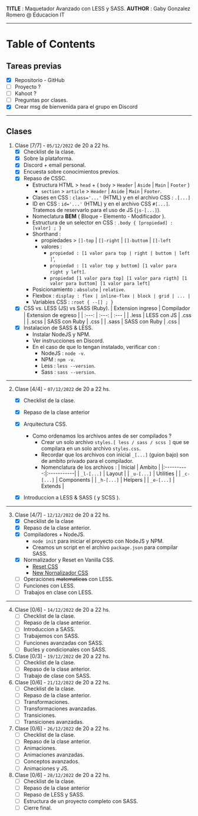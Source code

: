 **TITLE** : Maquetador Avanzado con LESS y SASS.
**AUTHOR** : Gaby Gonzalez Romero @ Educacion IT

---
# Table of Contents
## Tareas previas

- [X] Repositorio - GitHub
- [ ] Proyecto ?
- [ ] Kahoot ?
- [ ] Preguntas por clases.
- [X] Crear msg de bienvenida para el grupo en Discord

---
## Clases
1. Clase [7/7] - `05/12/2022` de 20 a 22 hs.
    - [X] Checklist de la clase.
    - [X] Sobre la plataforma.
    - [X] Discord + email personal.
    - [X] Encuesta sobre conocimientos previos.
    - [X] Repaso de CSSC.
        - Estructura HTML > `head` + ( `body` > `Header` | `Aside` | `Main` | `Footer` )
            - `section` > `article` > `Header` | `Aside` | `Main` | `Footer`.
        - Clases en CSS : `class='...'` (HTML) y en el archivo CSS : `.[...]`
        - ID en CSS : `id='...'` (HTML) y en el archivo CSS `#[...]`. Tratemos de reservarlo para el uso de JS (`js-[...]`). 
        - Nomeclatura **BEM** ( Bloque - Elemento - Modificador ).
        - Estructura de un selector en CSS : `.body { [propiedad] : [valor] ; }`
        - Shorthand :
            - propiedades > `[]-top` | `[]-right` | `[]-buttom` | `[]-left`
            - valores :
                - `propiedad : [1 valor para top | right | buttom | left ]`',
                - `propiedad : [1 valor top y buttom] [1 valor para right y left]`.
                - `propiedad [1 valor para top] [1 valor para rigth] [1 valor para buttom] [1 valor para left]`
        - Posicionamiento : `absolute` | `relative`.
        - Flexbox : `display : flex | inline-flex | block | grid | ... |`
        - Variables CSS : `:root { --[] ; }`
    - [X] CSS vs. LESS (JS) vs SASS (Ruby).
        | Extension ingreso | Compilador    | Extension de egreso   |
        | :---:             | :---:         | :---                  |
        | .less             | LESS con JS   | .css                  |
        | .scss             | SASS con Ruby | .css                  |
        | .sass             | SASS con Ruby | .css                  |
    - [X] Instalacion de SASS & LESS.
        - Instalar NodeJS y NPM.
        - Ver instrucciones en Discord.
        - En el caso de que lo tengan instalado, verificar con :
            - NodeJS : `node -v`.
            - NPM : `npm -v`.
            - Less : `less --version`.
            - Sass : `sass --version`.
---
2. Clase [4/4] - `07/12/2022` de 20 a 22 hs.
    - [X] Checklist de la clase.
    - [X] Repaso de la clase anterior
    - [X] Arquitectura CSS.
        - Como ordenamos los archivos antes de ser compilados ?
          - Crear un solo archivo `styles.[ less / sass / scss ]` que se compilara en un solo archivo `styles.css`.
          - Recordar que los archivos con inicial `_[...]` (guion bajo) son de ambito privado para el compilador.
          - Nomenclatura de los archivos :
            | Inicial    | Ambito     |
            |:----------:|:-----------|
            | `_l-[...]` | Layout     |
            | `_u-[...]` | Utilities  |
            | `_c-[...]` | Components |
            | `_h-[...]` | Helpers    |
            | `_e-[...]` | Extends    |
    
    - [X] Introduccion a LESS & SASS ( y SCSS ).

---
3. Clase [4/7] - `12/12/2022` de 20 a 22 hs.
    - [X] Checklist de la clase
    - [X] Repaso de la clase anterior.
    - [X] Compiladores + NodeJS.
        - `node init` para iniciar el proyecto con NodeJS y NPM.
        - Creamos un script en el archivo `package.json` para compilar SASS.
    - [X] Normalizador y Reset en Vanilla CSS.
        - [Reset CSS](https://raw.githubusercontent.com/elad2412/the-new-css-reset/main/css/reset.css)
        - [New Nornalizador CSS](https://raw.githubusercontent.com/necolas/normalize.css/master/normalize.css) 
    - [ ] Operaciones ~~matematicas~~ con LESS.
    - [ ] Funciones con LESS.
    - [ ] Trabajos en clase con LESS.

---
4. Clase [0/6] - `14/12/2022` de 20 a 22 hs.
    - [ ] Checklist de la clase.
    - [ ] Repaso de la clase anterior.
    - [ ] Introduccion a SASS.
    - [ ] Trabajemos con SASS.
    - [ ] Funciones avanzadas con SASS.
    - [ ] Bucles y condicionales con SASS.

5. Clase [0/3] - `19/12/2022` de 20 a 22 hs.
    - [ ] Checklist de la clase.
    - [ ] Repaso de la clase anterior.
    - [ ] Trabajo de clase con SASS.

6. Clase [0/6] - `21/12/2022` de 20 a 22 hs. 
    - [ ] Checklist de la clase.
    - [ ] Repaso de la clase anterior.
    - [ ] Transformaciones.
    - [ ] Transformaciones avanzadas.
    - [ ] Transiciones.
    - [ ] Transiciones avanzadas.

7. Clase [0/6] - `26/12/2022` de 20 a 22 hs.
    - [ ] Checklist de la clase.
    - [ ] Repaso de la clase anterior.
    - [ ] Animaciones.
    - [ ] Animaciones avanzadas.
    - [ ] Conceptos avanzados.
    - [ ] Animaciones y JS.

8. Clase [0/6] - `28/12/2022` de 20 a 22 hs.
    - [ ] Checklist de la clase.
    - [ ] Repaso de la clase anterior
    - [ ] Repaso de LESS y SASS.
    - [ ] Estructura de un proyecto completo con SASS.
    - [ ] Cierre final.
